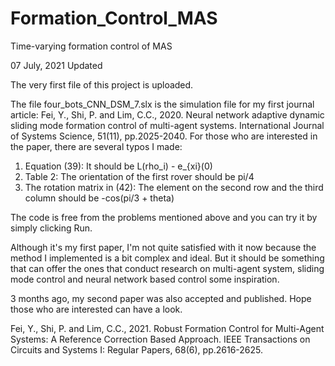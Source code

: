 # Formation_Control_MAS
Time-varying formation control of MAS

07 July, 2021 Updated

The very first file of this project is uploaded.

The file four_bots_CNN_DSM_7.slx is the simulation file for my first journal article:
Fei, Y., Shi, P. and Lim, C.C., 2020. Neural network adaptive dynamic sliding mode formation control of multi-agent systems. International Journal of Systems Science, 51(11), pp.2025-2040.
For those who are interested in the paper, there are several typos I made:
1. Equation (39): It should be L(rho_i) - e_{xi}(0)
2. Table 2: The orientation of the first rover should be pi/4
3. The rotation matrix in (42): The element on the second row and the third column should be -cos(pi/3 + theta)

The code is free from the problems mentioned above and you can try it by simply clicking Run.

Although it's my first paper, I'm not quite satisfied with it now because the method I implemented is a bit complex and ideal. But it should be something that can offer the ones that conduct research on multi-agent system, sliding mode control and neural network based control some inspiration. 

3 months ago, my second paper was also accepted and published. Hope those who are interested can have a look.

Fei, Y., Shi, P. and Lim, C.C., 2021. Robust Formation Control for Multi-Agent Systems: A Reference Correction Based Approach. IEEE Transactions on Circuits and Systems I: Regular Papers, 68(6), pp.2616-2625.

